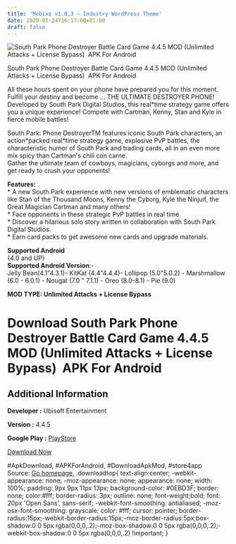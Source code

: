 ```yaml
---
title: 'Mobixo v1.0.3 – Industry WordPress Theme'
date: 2020-01-24T16:17:00+01:00
draft: false
---
```


![South Park Phone Destroyer Battle Card Game 4.4.5 MOD (Unlimited Attacks + License Bypass)  APK For Android](https://i0.wp.com/apkhome.net/wp-content/uploads/2020/01/South-Park-Phone-Destroyer-Battle-Card-Game-4.4.5-MOD-Unlimited-Attacks-License-Bypass.png "South Park Phone Destroyer Battle Card Game 4.4.5 MOD (Unlimited Attacks + License Bypass)  APK For Android")

  

South Park Phone Destroyer Battle Card Game 4.4.5 MOD (Unlimited Attacks + License Bypass)  APK For Android

All these hours spent on your phone have prepared you for this moment.  
Fulfill your destiny and become ... THE ULTIMATE DESTROYER PHONE!  
Developed by South Park Digital Studios, this real\*time strategy game offers you a unique experience! Compete with Cartman, Kenny, Stan and Kyle in fierce mobile battles!

South Park: Phone DestroyerTM features iconic South Park characters, an action\*packed real\*time strategy game, explosive PvP battles, the characteristic humor of South Park and trading cards, all in an even more mix spicy than Cartman's chili con carne.  
Gather the ultimate team of cowboys, magicians, cyborgs and more, and get ready to crush your opponents!

**Features:**  
\* A new South Park experience with new versions of emblematic characters like Stan of the Thousand Moons, Kenny the Cyborg, Kyle the Ninjuif, the Great Magician Cartman and many others!  
\* Face opponents in these strategic PvP battles in real time.  
\* Discover a hilarious solo story written in collaboration with South Park Digital Studios.  
\* Earn card packs to get awesome new cards and upgrade materials.

**Supported Android**  
{4.0 and UP}  
**Supported Android Version**:-  
Jelly Bean(4.1"4.3.1)- KitKat (4.4"4.4.4)- Lollipop (5.0"5.0.2) - Marshmallow (6.0 - 6.0.1) - Nougat (7.0 " 7.1.1) - Oreo (8.0-8.1) - Pie (9.0)

**MOD TYPE: Unlimited Attacks + License Bypass**

Download South Park Phone Destroyer Battle Card Game 4.4.5 MOD (Unlimited Attacks + License Bypass)  APK For Android
=====================================================================================================================

Additional Information
----------------------

**Developer :** Ubisoft Entertainment

**Version :** 4.4.5

**Google Play :** [PlayStore](https://play.google.com/store/apps/details?id=com.ubisoft.dragonfire)

  

[Download Now](https://store4app.co/post/south-park-phone-destroyer-battle-card-game-4-4-5-mod-unlimited-attacks-license-bypass-apk-for-android_1579879673)

  
#ApkDownload, #APKForAndroid, #DownloadApkMod, #store4app  
Source: [Go homepage.](https://store4app.co/post/south-park-phone-destroyer-battle-card-game-4-4-5-mod-unlimited-attacks-license-bypass-apk-for-android_1579879673) .downloadtop{ text-align:center; -webkit-appearance: none; -moz-appearance: none; appearance: none; width: 100%; padding: 9px 9px 11px 13px; background-color: #0EBD3F; border: none; color:#fff; border-radius: 3px; outline: none; font-weight;bold; font: 20px 'Open Sans', sans-serif; -webkit-font-smoothing: antialiased; -moz-osx-font-smoothing: grayscale; color: #fff; cursor: pointer; border-radius:15px;-webkit-border-radius:15px;-moz-border-radius:5px;box-shadow:0 0 5px rgba(0,0,0,.2);-moz-box-shadow:0 0 5px rgba(0,0,0,.2);-webkit-box-shadow:0 0 5px rgba(0,0,0,.2) !important; }
